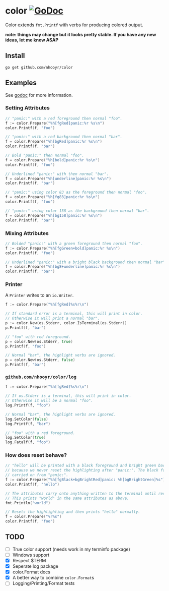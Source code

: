 # color [![GoDoc](https://godoc.org/github.com/nhooyr/color?status.svg)](https://godoc.org/github.com/nhooyr/color)

Color extends `fmt.Printf` with verbs for producing colored output.

__note: things may change but it looks pretty stable. If you have any new ideas, let me know ASAP__

## Install
```
go get github.com/nhooyr/color
```

## Examples
See [godoc](https://godoc.org/github.com/nhooyr/color) for more information.

### Setting Attributes
```go
// "panic:" with a red foreground then normal "foo".
f := color.Prepare("%h[fgRed]panic:%r %s\n")
color.Printf(f, "foo")

// "panic:" with a red background then normal "bar".
f = color.Prepare("%h[bgRed]panic:%r %s\n")
color.Printf(f, "bar")

// Bold "panic:" then normal "foo".
f = color.Prepare("%h[bold]panic:%r %s\n")
color.Printf(f, "foo")

// Underlined "panic:" with then normal "bar".
f = color.Prepare("%h[underline]panic:%r %s\n")
color.Printf(f, "bar")

// "panic:" using color 83 as the foreground then normal "foo".
f = color.Prepare("%h[fg83]panic:%r %s\n")
color.Printf(f, "foo")

// "panic:" using color 158 as the background then normal "bar".
f = color.Prepare("%h[bg158]panic:%r %s\n")
color.Printf(f, "bar")
```

### Mixing Attributes
```go
// Bolded "panic:" with a green foreground then normal "foo".
f := color.Prepare("%h[fgGreen+bold]panic:%r %s\n")
color.Printf(f, "foo")

// Underlined "panic:" with a bright black background then normal "bar".
f = color.Prepare("%h[bg8+underline]panic:%r %s\n")
color.Printf(f, "bar")
```

### Printer
A `Printer` writes to an `io.Writer`.

```go
f := color.Prepare("%h[fgRed]%s%r\n")

// If standard error is a terminal, this will print in color.
// Otherwise it will print a normal "bar".
p := color.New(os.Stderr, color.IsTerminal(os.Stderr))
p.Printf(f, "bar")

// "foo" with red foreground.
p = color.New(os.Stderr, true)
p.Printf(f, "foo")

// Normal "bar", the highlight verbs are ignored.
p = color.New(os.Stderr, false)
p.Printf(f, "bar")
```

### `github.com/nhooyr/color/log`
```go
f := color.Prepare("%h[fgRed]%s%r\n")

// If os.Stderr is a terminal, this will print in color.
// Otherwise it will be a normal "foo".
log.Printf(f, "foo")

// Normal "bar", the highlight verbs are ignored.
log.SetColor(false)
log.Printf(f, "bar")

// "foo" with a red foreground.
log.SetColor(true)
log.Fatalf(f, "foo")
```

### How does reset behave?
```go
// "hello" will be printed with a black foreground and bright green background
// because we never reset the highlighting after "panic:". The black foreground is
// carried on from "panic:".
f := color.Prepare("%h[fgBlack+bgBrightRed]panic: %h[bgBrightGreen]%s")
color.Printf(f, "hello")

// The attributes carry onto anything written to the terminal until reset.
// This prints "world" in the same attributes as above.
fmt.Println("world")

// Resets the highlighting and then prints "hello" normally.
f = color.Prepare("%r%s")
color.Printf(f, "foo")
```

## TODO
- [ ] True color support (needs work in my terminfo package)
- [ ] Windows support
- [x] Respect $TERM
- [x] Seperate log package
- [x] color.Format docs
- [x] A better way to combine `color.Format`s
- [ ] Logging/Printing/Format tests
